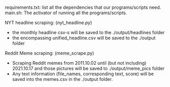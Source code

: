 requirements.txt: list all the dependencies that our programs/scripts need.
main.sh: The activator of running all the programs/scripts.

NYT headline scraping: (nyt_headline.py)
  - the monthly headline csv-s will be saved to the ./output/headlines folder
  - the encompassing unified_headline.csv will be saved to the ./output folder

Reddit Meme scraping: (meme_scrape.py)
  - Scraping Reddit memes from 2011.10.02 until (but not including) 2021.10.17 and those pictures will be saved to ./output/meme_pics folder
  - Any text information (file_names, corresponding text, score) will be saved into the memes.csv in the ./output folder.

